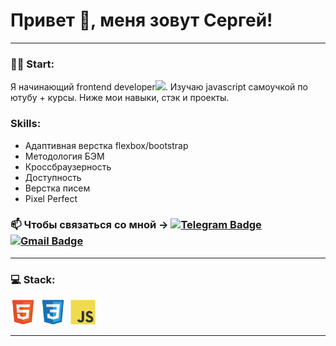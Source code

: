 # Привет 👋, меня зовут Сергей!

---

### :man_technologist: Start:

Я начинающий frontend developer<img src="https://media.giphy.com/media/WUlplcMpOCEmTGBtBW/giphy.gif" width="30px">. Изучаю javascript самоучкой по ютубу + курсы. Ниже мои навыки, стэк и проекты.

### Skills:

-  Адаптивная верстка flexbox/bootstrap
-  Методология БЭМ
-  Кроссбраузерность
-  Доступность
-  Верстка писем
-  Pixel Perfect

### :mailbox: Чтобы связаться со мной -> [![Telegram Badge](https://img.shields.io/badge/-chebotarev-blue?style=flat&logo=Telegram&logoColor=white)](https://t.me/chibisoff) [![Gmail Badge](https://img.shields.io/badge/-Gmail-red?style=flat&logo=Gmail&logoColor=white)](mailto:chibisoff92@gmail.com)

---

### 💻 Stack:

<div>
  <img src="https://github.com/devicons/devicon/blob/master/icons/html5/html5-original.svg" title="html5" alt="html5" width="40" height="40"/>&nbsp
  <img src="https://github.com/devicons/devicon/blob/master/icons/css3/css3-original.svg" title="css" alt="css" width="40" height="40"/>&nbsp
  <img src="https://github.com/devicons/devicon/blob/master/icons/javascript/javascript-original.svg" title="javascript" alt="javascript" width="40" height="40"/>&nbsp
</div>

---
